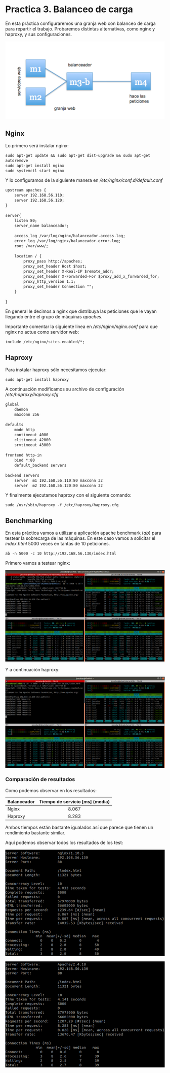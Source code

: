 # Practica 3. Balanceo de carga

En esta práctica configuraremos una granja web con balanceo de carga para repartir el trabajo. Probaremos distintas alternativas, como nginx y haproxy, y sus configuraciones.

![esquema](img/esquema.png)

## Nginx

Lo primero será instalar nginx:

```
sudo apt-get update && sudo apt-get dist-upgrade && sudo apt-get autoremove
sudo apt-get install nginx
sudo systemctl start nginx
```

Y lo configuramos de la siguiente manera en */etc/nginx/conf.d/default.conf*

```
upstream apaches { 
    server 192.168.56.110; 
    server 192.168.56.120; 
}

server{ 
    listen 80; 
    server_name balanceador;

    access_log /var/log/nginx/balanceador.access.log; 
    error_log /var/log/nginx/balanceador.error.log; 
    root /var/www/;

    location / {
        proxy_pass http://apaches; 
        proxy_set_header Host $host; 
        proxy_set_header X-Real-IP $remote_addr; 
        proxy_set_header X-Forwarded-For $proxy_add_x_forwarded_for; 
        proxy_http_version 1.1; 
        proxy_set_header Connection ""; 
    }

}
```

En general le decimos a nginx que distribuya las peticiones que le vayan llegando entre el grupo de máquinas *apaches*.

Importante comentar la siguiente linea en */etc/nginx/nginx.conf* para que nginx no actue como servidor web:

```
include /etc/nginx/sites-enabled/*;
```

## Haproxy

Para instalar haproxy sólo necesitamos ejecutar:

```
sudo apt-get install haproxy
```

A continuación modificamos su archivo de configuración */etc/haproxy/haproxy.cfg*


```
global 
    daemon 
    maxconn 256

defaults 
    mode http 
    contimeout 4000 
    clitimeout 42000 
    srvtimeout 43000

frontend http-in 
    bind *:80 
    default_backend servers

backend servers
    server  m1 192.168.56.110:80 maxconn 32 
    server  m2 192.168.56.120:80 maxconn 32
```

Y finalmente ejecutamos haproxy con el siguiente comando:

```
sudo /usr/sbin/haproxy -f /etc/haproxy/haproxy.cfg
```

## Benchmarking

En esta práctica vamos a utilizar a aplicación apache benchmark (*ab*) para testear la sobrecarga de las máquinas. En este caso vamos a solicitar el *index.html* 5000 veces en tantas de 10 peticiones.

```
ab -n 5000 -c 10 http://192.168.56.130/index.html
```

Primero vamos a testear nginx: 

![nginx](img/nginx.png)

Y a continuación haproxy:

![haproxy](img/haproxy.png)

### Comparación de resultados

Como podemos observar en los resultados:

|Balanceador|Tiempo de servicio [ms] (media)|
|:-----|:--:|
|Nginx |8.067|
|Haproxy|8.283|

Ambos tiempos están bastante igualados así que parece que tienen un rendimiento bastante similar.

Aquí podemos observar todos los resultados de los test:

![test-nginx](img/test-nginx.png)

![test-haproxy](img/test-haproxy.png)